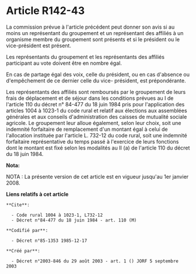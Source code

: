 # Article R142-43

La commission prévue à l'article précédent peut donner son avis si au moins un représentant du groupement et un représentant
des affiliés à un organisme membre du groupement sont présents et si le président ou le vice-président est présent.

Les représentants du groupement et les représentants des affiliés participant au vote doivent être en nombre égal.

En cas de partage égal des voix, celle du président, ou en cas d'absence ou d'empêchement de ce dernier celle du vice-
président, est prépondérante.

Les représentants des affiliés sont remboursés par le groupement de leurs frais de déplacement et de séjour dans les
conditions prévues au I de l'article 110 du décret n° 84-477 du 18 juin 1984 pris pour l'application des articles 1004 à
1023-1 du code rural et relatif aux élections aux assemblées générales et aux conseils d'administration des caisses de
mutualité sociale agricole. Le groupement leur alloue également, selon leur choix, soit une indemnité forfaitaire de
remplacement d'un montant égal à celui de l'allocation instituée par l'article L. 732-12 du code rural, soit une indemnité
forfaitaire représentative du temps passé à l'exercice de leurs fonctions dont le montant est fixé selon les modalités au II
(a) de l'article 110 du décret du 18 juin 1984.

**Nota:**

NOTA : La présente version de cet article est en vigueur jusqu'au 1er janvier 2008.

**Liens relatifs à cet article**

	**Cite**:

	  - Code rural 1004 à 1023-1, L732-12
	  - Décret n°84-477 du 18 juin 1984 - art. 110 (M)

	**Codifié par**:

	  - Décret n°85-1353 1985-12-17

	**Créé par**:

	  - Décret n°2003-846 du 29 août 2003 - art. 1 () JORF 5 septembre 2003
